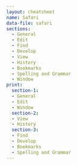 ```yaml
---
layout: cheatsheet
name: Safari
data-file: safari
sections:
  - General
  - Edit
  - Find
  - Develop
  - View
  - History
  - Bookmarks
  - Spelling and Grammar
  - Window
print:
  section-1:
  - General
  - Edit
  - Window
  section-2:
  - View
  - History
  section-3:
  - Find
  - Develop
  - Bookmarks
  - Spelling and Grammar
---
```

